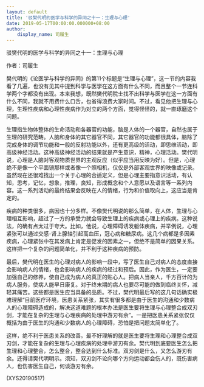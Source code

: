 ```yaml
---
layout: default
title: '驳樊代明的医学与科学的异同之十一：生理与心理'
date: 2019-05-17T00:00:00.000000+08:00
author:
    display_name: 司履生
---
```


驳樊代明的医学与科学的异同之十一：生理与心理

作者：司履生

樊代明的《论医学与科学的异同》的第11个标题是“生理与心理”，这一节的内容我看了几遍，也没有见其中提到科学与医学在这方面有什么不同，而且整个一节连科学两个字都没有出现。本来我想，既然樊代明院士找不出科学与医学在这一方面有什么不同，我就不用费什么口舌，也省得浪费大家时间。不过，看见他把生理与心理，生理性疾病和心理性疾病作为对立的两个方面，觉得怪怪的，就一直琢磨这个问题。

生理指生物体整体的生命活动和各器官的功能，脑是人体的一个器官，自然也属于生理的研究范畴。人脑和身体的其它器官不同，其它器官的功能都很具体，脑除了完成身体的调节功能和一般的反射功能以外，还有更高级的活动，即思维活动，即高级神经活动。这种高级神经活动的结果就是产生意识，精神，心理活动。樊代明说，心理是人脑对客观物质世界的主观反应（似乎应当用反映为好）。但是，心理绝不是像一个平面镜那样或者像一个照相机，仅仅是外部客观世界的映像或记录。虽然现在还很难找出一个关于心理的合适定义，但是心理主要指意识活动，有认知，思考，记忆，想象，推理，良知，形成概念和个人意愿以及语言等一系列内容。这一系列活动的最终结果会反映在人的情绪，行为和价值取向上，这应当是肯定的。

疾病的种类很多，病因也十分多样。不像樊代明说的那么简单，在人体，生理与心理相互影响，超过了一方的承受力就会导致生理上的疾病或心理上的疾病。这种说法，的确有点太过于夸大。比如，他说，心理障碍诱发躯体疾病，并举例说，心理紧张可以通过交感-肾上腺轴引起高血压，冠心病和糖尿病。这几个病都是多因素疾病，心理紧张中在其发病上肯定是促发的因素之一，但绝不是简单的因果关系。这样把一个复杂的问题简单化，并不利于这种疾病的预防。

最后，樊代明在医生的心理对病人的影响一段中，写了医生自己对病人的态度直接会影响病人的情绪，也会影响病人的疾病的经过和预后。因此，作为医生，一定要加强自己的修养，使自己成为病人的真正的贴心人。把病人当亲人，千方百计的为病人服务，使病人能早日康复。对于终末期的病人也要尽可能的做到临终关怀，减轻其痛苦。这些都是医生应当具备的品质。不过，樊代明最后写的这几句话确实极难理解“目前医疗环境，医患关系紧张，其实有很多都是由于医生的沟通和少数病人的心理障碍造成的，解决这道难题的根本办法是医生要将生理与心理整合成双刃剑，才能在复杂的生理与心理疾病的处理中游刃有余”。一是把医患关系紧张仅仅概括为由于医生的沟通和少数病人的心理障碍，恐怕是把问题太简单化了。

这样，绝不利于医患关系的改善。最不好理解的就是医生要将生理和心理整合成双刃剑，才能在复杂的生理与心理疾病的处理中游刃有余。樊代明到底要医生怎么把生理和心理整合，怎么整合，整合达到什么标准。双刃剑是什么，又怎么游刃有余。还得请樊代明明示。须知，双刃剑不论向哪个方向运动都会伤人的，既伤害病人，也伤害医生自己，何谈游刃有余。

(XYS20190517)

